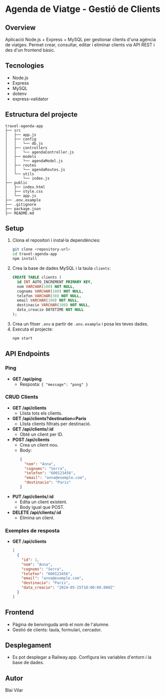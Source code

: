 # Agenda de Viatge - Gestió de Clients

## Overview
Aplicació Node.js + Express + MySQL per gestionar clients d'una agència de viatges. Permet crear, consultar, editar i eliminar clients via API REST i des d'un frontend bàsic.

## Tecnologies
- Node.js
- Express
- MySQL
- dotenv
- express-validator

## Estructura del projecte
```
travel-agenda-app
├── src
│   ├── app.js
│   ├── config
│   │   └── db.js
│   ├── controllers
│   │   └── agendaController.js
│   ├── models
│   │   └── agendaModel.js
│   ├── routes
│   │   └── agendaRoutes.js
│   └── utils
│       └── index.js
├── public
│   ├── index.html
│   ├── style.css
│   └── app.js
├── .env.example
├── .gitignore
├── package.json
├── README.md
```

## Setup
1. Clona el repositori i instal·la dependències:
   ```bash
   git clone <repository-url>
   cd travel-agenda-app
   npm install
   ```
2. Crea la base de dades MySQL i la taula `clients`:
   ```sql
   CREATE TABLE clients (
     id INT AUTO_INCREMENT PRIMARY KEY,
     nom VARCHAR(100) NOT NULL,
     cognoms VARCHAR(100) NOT NULL,
     telefon VARCHAR(30) NOT NULL,
     email VARCHAR(100) NOT NULL,
     destinacio VARCHAR(100) NOT NULL,
     data_creacio DATETIME NOT NULL
   );
   ```
3. Crea un fitxer `.env` a partir de `.env.example` i posa les teves dades.
4. Executa el projecte:
   ```bash
   npm start
   ```

## API Endpoints

### Ping
- **GET /api/ping**
  - Resposta: `{ "message": "pong" }`

### CRUD Clients
- **GET /api/clients**
  - Llista tots els clients.
- **GET /api/clients?destination=Paris**
  - Llista clients filtrats per destinació.
- **GET /api/clients/:id**
  - Obté un client per ID.
- **POST /api/clients**
  - Crea un client nou.
  - Body:
    ```json
    {
      "nom": "Anna",
      "cognoms": "Serra",
      "telefon": "600123456",
      "email": "anna@exemple.com",
      "destinacio": "Paris"
    }
    ```
- **PUT /api/clients/:id**
  - Edita un client existent.
  - Body igual que POST.
- **DELETE /api/clients/:id**
  - Elimina un client.

### Exemples de resposta
- **GET /api/clients**
  ```json
  [
    {
      "id": 1,
      "nom": "Anna",
      "cognoms": "Serra",
      "telefon": "600123456",
      "email": "anna@exemple.com",
      "destinacio": "Paris",
      "data_creacio": "2024-05-25T10:00:00.000Z"
    }
  ]
  ```

## Frontend
- Pàgina de benvinguda amb el nom de l'alumne.
- Gestió de clients: taula, formulari, cercador.

## Desplegament
- Es pot desplegar a Railway.app. Configura les variables d'entorn i la base de dades.

## Autor
Blai Vilar